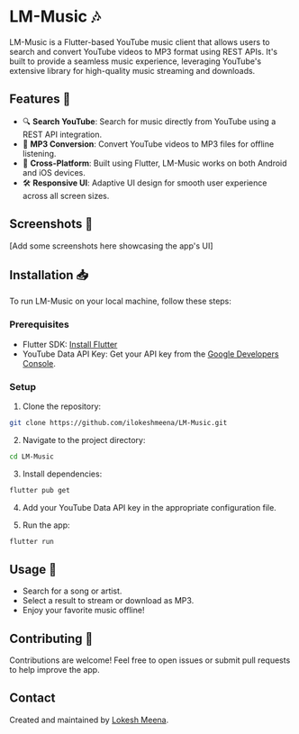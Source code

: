# LM-Music 🎶

LM-Music is a Flutter-based YouTube music client that allows users to search and convert YouTube videos to MP3 format using REST APIs. It's built to provide a seamless music experience, leveraging YouTube's extensive library for high-quality music streaming and downloads.

## Features 🌟

- 🔍 **Search YouTube**: Search for music directly from YouTube using a REST API integration.
- 🎵 **MP3 Conversion**: Convert YouTube videos to MP3 files for offline listening.
- 📱 **Cross-Platform**: Built using Flutter, LM-Music works on both Android and iOS devices.
- 🛠️ **Responsive UI**: Adaptive UI design for smooth user experience across all screen sizes.

## Screenshots 📸
[Add some screenshots here showcasing the app's UI]

## Installation 📥

To run LM-Music on your local machine, follow these steps:

### Prerequisites

- Flutter SDK: [Install Flutter](https://flutter.dev/docs/get-started/install)
- YouTube Data API Key: Get your API key from the [Google Developers Console](https://console.developers.google.com/).

### Setup

1. Clone the repository:

```bash
git clone https://github.com/ilokeshmeena/LM-Music.git
```

2. Navigate to the project directory:

```bash
cd LM-Music
```

3. Install dependencies:

```bash
flutter pub get
```

4. Add your YouTube Data API key in the appropriate configuration file.

5. Run the app:

```bash
flutter run
```

## Usage 🚀

- Search for a song or artist.
- Select a result to stream or download as MP3.
- Enjoy your favorite music offline!

## Contributing 🤝

Contributions are welcome! Feel free to open issues or submit pull requests to help improve the app.

## Contact

Created and maintained by [Lokesh Meena](https://github.com/ilokeshmeena). 
